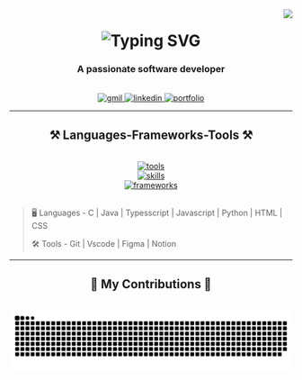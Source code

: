 <img align="right" src="https://visitor-badge.laobi.icu/badge?page_id=ahhmadas213.ahhmadas213">


<h1 align="center">
  <img src="https://readme-typing-svg.demolab.com?font=Fira+Code&weight=800&size=28&pause=500&color=F7C405&random=false&width=435&lines=Hi%2C+There%E2%9C%8B!;I%2Cm+Ahmed+Bakur" alt="Typing SVG" />
</h1>

<h3 align="center">A passionate software developer</h3>
<br>

<div align="center">
  <a href="mailto:ahhmadas213@gmail.com" >
    <img alt="gmil" src="https://img.shields.io/badge/Gmail-D14836?style=for-the-badge&logo=gmail&logoColor=white">
  </a>

  <a href="https://www.linkedin.com/in/ahmed-bakur/"  target="_blank">
    <img alt="linkedin" src="https://img.shields.io/badge/LinkedIn-0077B5?style=for-the-badge&logo=linkedin&logoColor=white">
  </a>

  <a href="https://abiu.vercel.app/" target="_blank" >
    <img alt="portfolio" src="https://img.shields.io/badge/Portfolio-f5bc42?style=for-the-badge&logo=todoist&logoColor=white">
  </a>
</div>

<hr>
<h2 align="center">⚒️ Languages-Frameworks-Tools ⚒️</h2>
<br>

<div align="center">
    <a href="https://skillicons.dev">
      <img alt="tools" src="https://skillicons.dev/icons?i=git,vscode,notion,figma" />
      <br>
      <img alt="skills" src="https://skillicons.dev/icons?i=nextjs,react,flask,mysql,mongodb" />
      <br>
      <img alt="frameworks" src="https://skillicons.dev/icons?i=c,java,ts,javascript,python,html,css" />
  </a>

</div>

<br>

> :desktop_computer:  Languages - C | Java | Typesscript | Javascript | Python | HTML | CSS 
>
> :hammer_and_wrench:  Tools - Git | Vscode | Figma | Notion
>

<hr>

<div align="center">
  <h2>🐍 My Contributions 🐍</h2>
  <br>  
  <img alt="snake eating my contributions" src="https://raw.githubusercontent.com/ahhmadas213/ahhmadas213/output/github-contribution-grid-snake.svg" />
  <br/><br/><br/>
</div>

